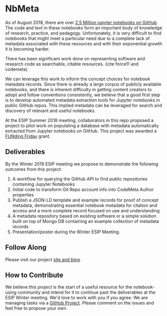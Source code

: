 # NbMeta
As of August 2018, there are over [2.5 Million jupyter notebooks on GitHub](http://nbviewer.jupyter.org/github/parente/nbestimate/blob/master/estimate.ipynb).
The code and text in these notebooks form an important body of knowledge of
research, practice, and pedagogy. Unfortunately, it is very difficult to find
notebooks that might meet a particular need due to a complete lack of metadata
associated with these resources and with their exponential growth it is becoming
harder.

There has been significant work done on representing software and
research code as searchable, citable resources. (cite force11 and codemeta).  

We can leverage this work to inform the concept choices for notebook metadata
records. Since there is already a large corpus of publicly available notebooks,
and there is inherent difficulty in getting content creators to adopt and follow
conventions consistently, we believe that a good first step is to develop
automated metadata extraction tools for Jupyter notebooks in public GitHub
repos. This implied metadata can be leveraged for search and discovery of
relevant and useful notebooks.

At the ESIP Summer 2018 meeting, collaborators in this repo proposed a project
to pilot work on populating a  database with metadata automatically extracted
from Jupyter notebooks on GitHub. This project was awarded a
[FUNding Friday](http://wiki.esipfed.org/index.php/FUNding_Friday_Projects)
 grant.

## Deliverables
By the Winter 2019 ESIP meeting we propose to demonstrate the following outcomes
from this project:
1. A workflow for querying the GitHub API to find public repositories containing
Jupyter Notebooks
2. Initial code to transform Git Repo account info into CodeMeta Author
properties
3. Publish a JSON-LD template and example records for proof of concept  
metadata, demonstrating essential notebook metadata for citation and access and
a more complete record focused on use and understanding
4. A metadata repository based on existing software or a simple solution built
on top of Mongo DB containing an example collection of metadata records
5. Presentation/poster during the Winter ESIP Meeting.


## Follow Along
Please visit our project
[site and blog](https://esipfed.github.io/NbMeta/posts/).

## How to Contribute
We believe this project is the start of a useful resource for the notebook-using
community and intend for it to continue past the deliverables at the ESIP Winter
meeting. We'd love to work with you if you agree. We are managing tasks via
a [GitHub Project](https://github.com/ESIPFed/NbMeta/projects/1). Please comment
on the issues and feel free to propose your own.
